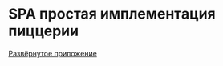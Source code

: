 # SPA простая имплементация пиццерии 
[Развёрнутое приложение]([https://the-wild-oasis255.netlify.app/cabins](https://the-wild-oasis255.netlify.app/cabins))
